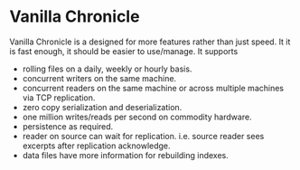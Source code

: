 Vanilla Chronicle
============

 Vanilla Chronicle is a designed for more features rather than just speed. It it is fast enough, it should be easier to use/manage.  It supports

 - rolling files on a daily, weekly or hourly basis.
 - concurrent writers on the same machine.
 - concurrent readers on the same machine or across multiple machines via TCP replication.
 - zero copy serialization and deserialization.
 - one million writes/reads per second on commodity hardware.
 - persistence as required.
 - reader on source can wait for replication. i.e. source reader sees excerpts after replication acknowledge.
 - data files have more information for rebuilding indexes.




